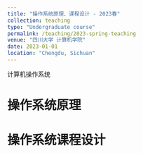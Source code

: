 ```yaml
---
title: "操作系统原理、课程设计 - 2023春"
collection: teaching
type: "Undergraduate course"
permalink: /teaching/2023-spring-teaching
venue: "四川大学 计算机学院"
date: 2023-01-01
location: "Chengdu, Sichuan"
---
```


计算机操作系统

操作系统原理
======

操作系统课程设计
======
